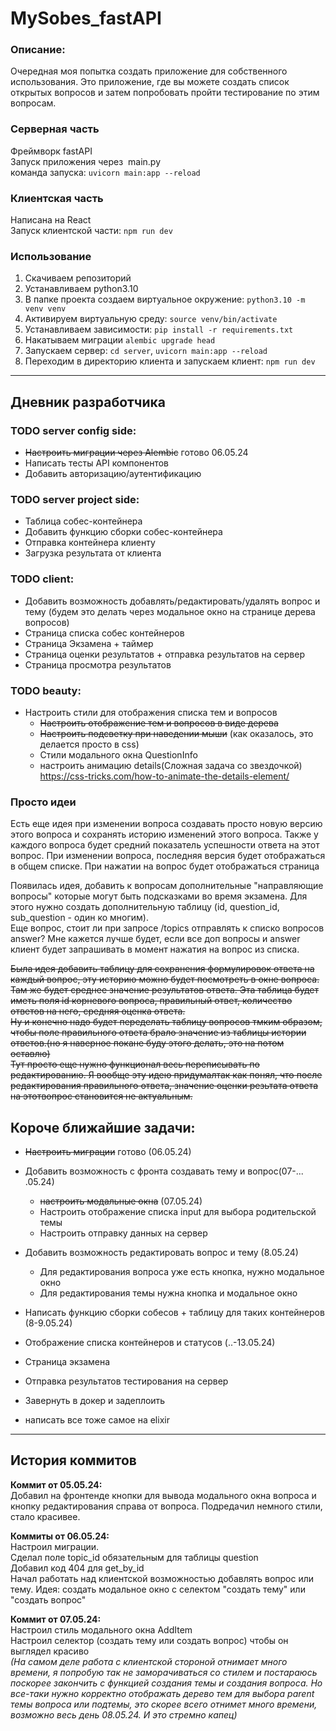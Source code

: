 # MySobes_fastAPI

### Описание:

Очередная моя попытка создать приложение для собственного использования. Это приложение, где вы можете создать список открытых вопросов и затем попробовать пройти тестирование по этим вопросам.

### Серверная часть
Фреймворк fastAPI  
Запуск приложения через  main.py  
команда запуска: `uvicorn main:app --reload`

### Клиентская часть
Написана на React  
Запуск клиентской части: `npm run dev`

### Использование
1. Скачиваем репозиторий  
2. Устанавливаем python3.10  
3. В папке проекта создаем виртуальное окружение: `python3.10 -m venv venv`  
4. Активируем виртуальную среду: `source venv/bin/activate`  
5. Устанавливаем зависимости: `pip install -r requirements.txt`  
6. Накатываем миграции `alembic upgrade head`  
7. Запускаем сервер: `cd server`, `uvicorn main:app --reload`  
8. Переходим в директорию клиента и запускаем клиент: `npm run dev`

---
## Дневник разработчика

### TODO server сonfig side:
- ~~Настроить миграции через Alembic~~ готово 06.05.24
- Написать тесты API компонентов
- Добавить авторизацию/аутентификацию

### TODO server project side:
- Таблица собес-контейнера
- Добавить функцию сборки собес-контейнера
- Отправка контейнера клиенту
- Загрузка результата от клиента

### TODO client:
- Добавить возможность добавлять/редактировать/удалять вопрос и тему (будем это делать через модальное окно на странице дерева вопросов)
- Страница списка собес контейнеров
- Страница Экзамена + таймер
- Страница оценки результатов + отправка результатов на сервер
- Страница просмотра результатов

### TODO beauty:
- Настроить стили для отображения списка тем и вопросов
  - ~~Настроить отображение тем и вопросов в виде дерева~~
  - ~~Настроить подсветку при наведении мыши~~ (как оказалось, это делается просто в css)
  - Стили модального окна QuestionInfo
  - настроить анимацию details(Сложная задача со звездочкой) https://css-tricks.com/how-to-animate-the-details-element/

### Просто идеи 
Есть еще идея при изменении вопроса создавать просто новую версию этого вопроса и сохранять историю изменений этого вопроса.
Также у каждого вопроса будет средний показатель успешности ответа на этот вопрос. При изменении вопроса, последняя версия будет отображаться в общем списке. При нажатии на вопрос будет отображаться страница   

Появилась идея, добавить к вопросам дополнительные "направляющие вопросы" которые могут быть подсказками во время экзамена. Для этого нужно создать дополнительную таблицу (id, question_id, sub_question - один ко многим).  
Еще вопрос, стоит ли при запросе /topics отправлять к списко вопросов answer? Мне кажется лучше будет, если все доп вопросы и answer клиент будет запрашивать в момент нажатия на вопрос из списка.   

~~Была идея добавить таблицу для сохранения формулировок ответа на каждый вопрос, эту историю можно будет посмотреть в окне вопроса. Там же будет среднее значение результатов ответа. Эта таблица будет иметь поля id корневого вопроса, правильный ответ, количество ответов на него, средняя оценка ответа.~~  
~~Ну и конечно надо будет переделать таблицу вопросов тмким образом, чтобы поле правильного ответа брало значение из таблицы истории ответов.(но я наверное покане буду этого делать, это на потом оставлю)~~   
~~Тут просто еще нужно функционал весь переписывать по редактированию. Я вообще эту идею придумалтак как понял, что после редактирования правильного ответа, значение оценки резьтата ответа на этотвопрос становится не актуальным.~~ 


## Короче ближайшие задачи:
- ~~Настроить миграции~~ готово (06.05.24)
- Добавить возможность с фронта создавать тему и вопрос(07-... .05.24)
  - ~~настроить модальные окна~~ (07.05.24)
  - Настроить отображение списка input для выбора родительской темы
  - Настроить отправку данных на сервер
- Добавить возможность редактировать вопрос и тему (8.05.24)
  - Для редактирования вопроса уже есть кнопка, нужно модальное окно
  - Для редактирования темы нужна кнопка и модальное окно  

- Написать функцию сборки собесов + таблицу для таких контейнеров (8-9.05.24)
- Отображение списка контейнеров и статусов (..-13.05.24)
- Страница экзамена
- Отправка результатов тестирования на сервер
- Завернуть в докер и задеплоить
- написать все тоже самое на elixir

---
## История коммитов
**Коммит от 05.05.24:**  
Добавил на фронтенде кнопки для вывода модального окна вопроса и кнопку редактирования справа от вопроса. Подредачил немного стили, стало красивее.   

**Коммиты от 06.05.24:**  
Настроил миграции.  
Сделал поле topic_id обязательным для таблицы question  
Добавил код 404 для get_by_id  
Начал работать над клиентской возможностью добавлять вопрос или тему. Идея: создать модальное окно с селектом "создать тему" или "создать вопрос"   

**Коммит от 07.05.24:**  
Настроил стиль модального окна AddItem  
Настроил селектор (создать тему или создать вопрос) чтобы он выглядел красиво  
_(На самом деле работа с клиентской стороной отнимает много времени, я попробую так не заморачиваться со стилем и постараюсь поскорее закончить с функцией создания темы и создания вопроса. Но все-таки нужно корректно отображать дерево тем для выбора parent темы вопроса или подтемы, это скорее всего отнимет много времени, возможно весь день 08.05.24. И это стремно капец)_